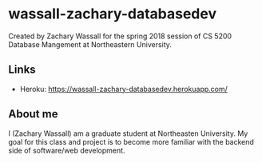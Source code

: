 # wassall-zachary-databasedev

Created by Zachary Wassall for the spring 2018 session of CS 5200 Database
Mangement at Northeastern University.

## Links

 * Heroku: https://wassall-zachary-databasedev.herokuapp.com/

## About me

I (Zachary Wassall) am a graduate student at Northeasten University. My goal
for this class and project is to become more familiar with the backend side
of software/web development.
